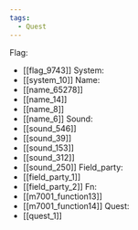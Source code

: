 ```yaml
---
tags:
  - Quest
---
```

Flag:
- [[flag_9743]]
System:
- [[system_10]]
Name:
- [[name_65278]]
- [[name_14]]
- [[name_8]]
- [[name_6]]
Sound:
- [[sound_546]]
- [[sound_39]]
- [[sound_153]]
- [[sound_312]]
- [[sound_250]]
Field_party:
- [[field_party_1]]
- [[field_party_2]]
Fn:
- [[m7001_function13]]
- [[m7001_function14]]
Quest:
- [[quest_1]]
